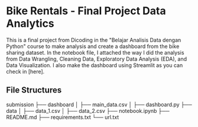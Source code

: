 # Bike Rentals - Final Project Data Analytics

This is a final project from Dicoding in the "Belajar Analisis Data dengan Python" course to make analysis and create a dashboard from the bike sharing dataset. In the notebook file, I attached the way I did the analysis from Data Wrangling, Cleaning Data, Exploratory Data Analysis (EDA), and Data Visualization. I also make the dashboard using Streamlit as you can check in [here].

## File Structures
submission
├── dashboard
│   ├── main_data.csv
│   ├── dashboard.py
├── data
│   ├── data_1.csv
│   ├── data_2.csv
├── notebook.ipynb
├── README.md
├── requirements.txt
└── url.txt
